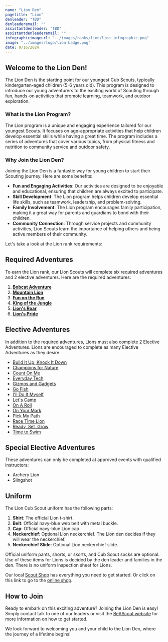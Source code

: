```yaml
---
name: "Lion Den"
pagetitle: "Lion"
denleader: "TBD"
denleaderemail: ""
assistantdenleader: "TBD"
assistantdenleaderemail: ""
infographicimageurl: "../images/ranks/lion/lion_infographic.png"
image: "../images/logo/lion-badge.png"
date: 9/16/2024
---
```

## Welcome to the Lion Den!

The Lion Den is the starting point for our youngest Cub Scouts, typically kindergarten-aged children (5-6 years old). This program is designed to introduce our young adventurers to the exciting world of Scouting through fun, hands-on activities that promote learning, teamwork, and outdoor exploration.

### What is the Lion Program?

The Lion program is a unique and engaging experience tailored for our youngest Scouts. It focuses on age-appropriate activities that help children develop essential skills while having a great time. The program includes a series of adventures that cover various topics, from physical fitness and nutrition to community service and outdoor safety.

### Why Join the Lion Den?

Joining the Lion Den is a fantastic way for young children to start their Scouting journey. Here are some benefits:

- **Fun and Engaging Activities**: Our activities are designed to be enjoyable and educational, ensuring that children are always excited to participate.
- **Skill Development**: The Lion program helps children develop essential life skills, such as teamwork, leadership, and problem-solving.
- **Family Involvement**: The Lion program encourages family participation, making it a great way for parents and guardians to bond with their children.
- **Community Connection**: Through service projects and community activities, Lion Scouts learn the importance of helping others and being active members of their community.

Let's take a look at the Lion rank requirements:

## Required Adventures

To earn the Lion rank, our Lion Scouts will complete six required adventures and 2 elective adventures. Here are the required adventures:

1. [**Bobcat Adventure**](https://www.scouting.org/cub-scout-adventures/bobcat-lion/)
2. [**Mountain Lion**](https://www.scouting.org/cub-scout-adventures/mountain-lion/)
3. [**Fun on the Run**](https://www.scouting.org/cub-scout-adventures/fun-on-the-run/)
4. [**King of the Jungle**](https://www.scouting.org/cub-scout-adventures/king-of-the-jungle/)
5. [**Lion's Roar**](https://www.scouting.org/cub-scout-adventures/lions-roar/)
6. [**Lion's Pride**](https://www.scouting.org/cub-scout-adventures/lions-pride/)

## Elective Adventures

In addition to the required adventures, Lions must also complete 2 Elective Adventures. Lions are encouraged to complete as many Elective Adventures as they desire.

- [Build It Up, Knock It Down](https://www.scouting.org/cub-scout-adventures/build-it-up-knock-it-down/)
- [Champions for Nature](https://www.scouting.org/cub-scout-adventures/champions-for-nature-lion/)
- [Count On Me](https://www.scouting.org/cub-scout-adventures/count-on-me/)
- [Everyday Tech](https://www.scouting.org/cub-scout-adventures/everyday-tech/)
- [Gizmos and Gadgets](https://www.scouting.org/cub-scout-adventures/gizmos-and-gadgets/)
- [Go Fish](https://www.scouting.org/cub-scout-adventures/go-fish/)
- [I'll Do It Myself](https://www.scouting.org/cub-scout-adventures/ill-do-it-myself/)
- [Let's Camp](https://www.scouting.org/cub-scout-adventures/lets-camp-lion/)
- [On A Roll](https://www.scouting.org/cub-scout-adventures/on-a-roll/)
- [On Your Mark](https://www.scouting.org/cub-scout-adventures/on-your-mark/)
- [Pick My Path](https://www.scouting.org/cub-scout-adventures/pick-my-path-lion/)
- [Race Time Lion](https://www.scouting.org/cub-scout-adventures/race-time-lion/)
- [Ready, Set, Grow](https://www.scouting.org/cub-scout-adventures/ready-set-grow/)
- [Time to Swim](https://www.scouting.org/cub-scout-adventures/time-to-swim/)

## Special Elective Adventures

These adventures can only be completed at approved events with qualified instructors:

- Archery Lion
- Slingshot

## Uniform

The Lion Cub Scout uniform has the following parts:

1. **Shirt**: The official Lion t-shirt.
2. **Belt**: Official navy-blue web belt with metal buckle.
3. **Cap**: Official navy-blue Lion cap.
4. **Neckerchief**: Optional Lion neckerchief. The Lion den decides if they will wear the neckerchief.
5. **Neckerchief Slide**: Optional Lion neckerchief slide.

Official uniform pants, shorts, or skorts, and Cub Scout socks are optional. Use of these items for Lions is decided by the den leader and families in the den. There is no uniform inspection sheet for Lions.

Our local [Scout Shop](https://www.bing.com/search?pglt=513&q=troy+scout+shop&cvid=43d8bcc8c6e0485fa7dbde8ada51db3c&gs_lcrp=EgZjaHJvbWUyBggAEEUYOTIGCAEQABhAMgYIAhAAGEDSAQgyMzA1ajBqMagCALACAA&FORM=ANNTA1&PC=W099) has everything you need to get started. Or click on this link to go to the [online shop](https://www.scoutshop.org/cub-scout-lion).

## How to Join

Ready to embark on this exciting adventure? Joining the Lion Den is easy! Simply contact talk to one of our leaders or visit the [BeAScout website](https://beascout.scouting.org/list/?zip=48038&program%5B%5D=pack&unitID=233029) for more information on how to get started.

We look forward to welcoming you and your child to the Lion Den, where the journey of a lifetime begins!